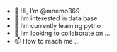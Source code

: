 - 👋 Hi, I’m @mnemo369
- 👀 I’m interested in data base
- 🌱 I’m currently learning pytho
- 💞️ I’m looking to collaborate on ...
- 📫 How to reach me ...

<!---
mnemo369/mnemo369 is a ✨ special ✨ repository because its `README.md` (this file) appears on your GitHub profile.
You can click the Preview link to take a look at your changes.
--->

